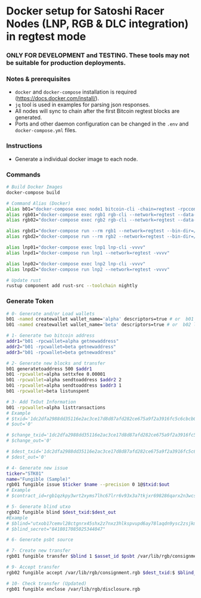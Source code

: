 # Docker setup for Satoshi Racer Nodes (LNP, RGB & DLC integration) in regtest mode

### ONLY FOR DEVELOPMENT and TESTING. These tools may not be suitable for production deployments.

### Notes & prerequisites

- `docker` and `docker-compose` installation is required (https://docs.docker.com/install/).
- `jq` tool is used in examples for parsing json responses.
- All nodes will sync to chain after the first Bitcoin regtest blocks are generated.
- Ports and other daemon configuration can be changed in the `.env` and `docker-compose.yml` files.

### Instructions

- Generate a individual docker image to each node.

### Commands

```bash
# Build Docker Images
docker-compose build

# Command Alias (Docker)
alias b01="docker-compose exec node1 bitcoin-cli -chain=regtest -rpcconnect=localhost -rpcport=18889 -rpcuser=bitcoin -rpcpassword=bitcoin"
alias rgb01="docker-compose exec rgb1 rgb-cli --network=regtest --data-dir=/var/lib/rgb/"
alias rgb02="docker-compose exec rgb2 rgb-cli --network=regtest --data-dir=/var/lib/rgb/"

alias rgbd1="docker-compose run --rm rgb1 --network=regtest --bin-dir=/usr/local/bin/ --data-dir=/var/lib/rgb/ --electrum=electrs:50001"
alias rgbd2="docker-compose run --rm rgb2 --network=regtest --bin-dir=/usr/local/bin/ --data-dir=/var/lib/rgb/ --electrum=electrs:50001"

alias lnp01="docker-compose exec lnp1 lnp-cli -vvvv"
alias lnpd1="docker-compose run lnp1 --network=regtest -vvvv"

alias lnp02="docker-compose exec lnp2 lnp-cli -vvvv"
alias lnpd2="docker-compose run lnp2 --network=regtest -vvvv"

# Update rust
rustup component add rust-src --toolchain nightly
```

### Generate Token

```bash
# 0- Generate and/or Load wallets
b01 -named createwallet wallet_name='alpha' descriptors=true # or  b01 loadwallet alpha
b01 -named createwallet wallet_name='beta' descriptors=true # or  b02 loadwallet beta

# 1- Generate two bitcoin address
addr1="b01 -rpcwallet=alpha getnewaddress"
addr2="b01 -rpcwallet=beta getnewaddress"
addr3="b01 -rpcwallet=beta getnewaddress"

# 2- Generate new blocks and transfer
b01 generatetoaddress 500 $addr1
b01 -rpcwallet=alpha settxfee 0.00001
b01 -rpcwallet=alpha sendtoaddress $addr2 2 
b01 -rpcwallet=alpha sendtoaddress $addr3 1 
b01 -rpcwallet=beta listunspent

# 3- Add TxOut Information
b01 -rpcwallet=alpha listtransactions
# Example
# $txid='1dc2dfa2988dd35116e2ac3ce17d8d87afd282ce675a9f2a3916fc5c6cbcb08c'
# $out='0'

# $change_txid='1dc2dfa2988dd35116e2ac3ce17d8d87afd282ce675a9f2a3916fc5c6cbcb08c'
# $change_out='0'

# $dest_txid='1dc2dfa2988dd35116e2ac3ce17d8d87afd282ce675a9f2a3916fc5c6cbcb08c'
# $dest_out='0'

# 4- Generate new issue
ticker="STK01"
name="Fungible (Sample)"
rgb01 fungible issue $ticker $name --precision 0 1@$txid:$out
# Example
# $contract_id=rgb1qzkpy3wrt2xyms7lhc67lrr6v93x3a7tkjxr698286qarx2n3wcslhlevj

# 5- Generate blind utxo
rgb02 fungible blind $dest_txid:$dest_out
#Example
# $blind="utxob17cemvl28ctgnrx45shx2z7nxz3hlkspvupd6ay78laqdn9ysc2zsjkm6t8"
# $blind_secret="8418017085025344047"

# 6- Generate psbt source

# 7- Create new transfer
rgb01 fungible transfer $blind 1 $asset_id $psbt /var/lib/rgb/consignment.rgb /var/lib/rgb/disclosure.rgb /var/lib/rgb/invoice.rgb -a $txid:$out -i $change_txid:$change_out

# 9- Accept transfer
rgb02 fungible accept /var/lib/rgb/consignment.rgb $dest_txid:$ $blind_secret

# 10- Check transfer (Updated)
rgb01 fungible enclose /var/lib/rgb/disclosure.rgb

```
